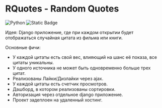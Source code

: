 # RQuotes - Random Quotes
![Python](https://img.shields.io/badge/python-white?style=for-the-badge&logo=python&labelColor=white&color=blue)   ![Static Badge](https://img.shields.io/badge/ds_--Django?style=for-the-badge&logo=Django&logoColor=white&label=Django&labelColor=009688&color=009688)

Идея: Django приложение, где при каждом открытии будет отображаться случайная цитата из фильма или книги.

Основные фичи:
* У каждой цитаты есть свой вес, влияющий на шанс её показа, все цитаты уникальны.
* У одного источника не может быть одновременно больше трех цитат.
* Реализованы Лайки/Дизлайки через ajax.
* У каждой цитаты есть счетчик просмотров.
* Дашборд, в котором реализованы сортировки.
* Авторизация через отдельное django приложение.
* Проект задеплоен на удаленный хостинг.
